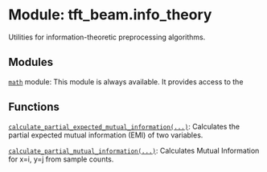 <div itemscope itemtype="http://developers.google.com/ReferenceObject">
<meta itemprop="name" content="tft_beam.info_theory" />
<meta itemprop="path" content="Stable" />
</div>

# Module: tft_beam.info_theory

Utilities for information-theoretic preprocessing algorithms.

## Modules

[`math`](../tft_beam/info_theory/math.md) module: This module is always available.  It provides access to the

## Functions

[`calculate_partial_expected_mutual_information(...)`](../tft_beam/info_theory/calculate_partial_expected_mutual_information.md): Calculates the partial expected mutual information (EMI) of two variables.

[`calculate_partial_mutual_information(...)`](../tft_beam/info_theory/calculate_partial_mutual_information.md): Calculates Mutual Information for x=i, y=j from sample counts.

